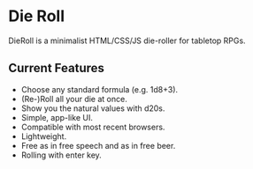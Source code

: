 # Die Roll

DieRoll is a minimalist HTML/CSS/JS die-roller for tabletop RPGs.

## Current Features

- Choose any standard formula (e.g. 1d8+3).
- (Re-)Roll all your die at once.
- Show you the natural values with d20s.
- Simple, app-like UI.
- Compatible with most recent browsers.
- Lightweight.
- Free as in free speech and as in free beer.
- Rolling with enter key.
